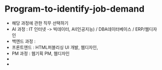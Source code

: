 # Program-to-identify-job-demand

- 해당 과정에 관한 직무 선택하기
- AI 과정 : IT 인터넷 -> 빅데이터, AI(인공지능) / DBA데이터베이스 / ERP/웹디자인
- 백엔드 과정 : 
- 프론트엔드 : HTML퍼블리싱 UI 개발, 웹디자인, 
- PM 과정 : 웹기획 PM, 웹디자인
- 
- 
